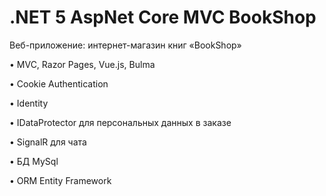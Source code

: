 # .NET 5 AspNet Core MVC BookShop

Веб-приложение: интернет-магазин книг «BookShop»

•	MVC, Razor Pages, Vue.js, Bulma

•	Cookie Authentication

•	Identity

•	IDataProtector для персональных данных в заказе

•	SignalR для чата

•	БД MySql

•	ORM Entity Framework
